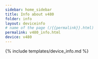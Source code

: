 ```yaml
---
sidebar: home_sidebar
title: Info about v480
folder: info
layout: deviceinfo
# name of the page (/{{permalink}}.html)
permalink: v480_info.html
device: v480
---
```

{% include templates/device_info.md %}
